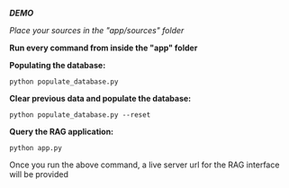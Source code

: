 ***DEMO***

*Place your sources in the "app/sources" folder*

**Run every command from inside the "app" folder**

**Populating the database:**

```python populate_database.py```

**Clear previous data and populate the database:**

```python populate_database.py --reset```

**Query the RAG application:**

<!-- ```python query_rag.py <INSERT QUESTION WITHIN DOUBLE QUOTES>``` -->

```python app.py```

Once you run the above command, a live server url for the RAG interface will be provided

